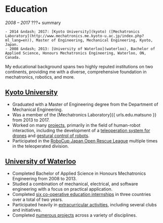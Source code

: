 # Education
_2008 &ndash; 2017_
???+ summary

    - 2014 &ndash; 2017: [Kyoto University](kyoto) ([Mechatronics Laboratory](http://www.mechatronics.me.kyoto-u.ac.jp/index.php?ml_lang=en)), Master of Engineering, Mechanical Engineering, Kyoto, Japan.
    - 2008 &ndash; 2013: [University of Waterloo](waterloo), Bachelor of Applied Science, Honours Mechatronics Engineering, Waterloo, ON, Canada.

My educational background spans two highly reputed institutions on two continents,
providing me with a diverse, comprehensive foundation in mechatronics, robotics, and more.

## [Kyoto University](kyoto)
- Graduated with a Master of Engineering degree from the Department of Mechanical Engineering.
- Was a member of the [Mechatronics Laboratory]{{ urls.edu.matsuno }} from 2013 to 2017.
- Worked on many [projects](kyoto#highlighted-projects), primarily in the field of human-robot interaction,
including the development of a [teleoperation system for drones](../projects/spirit.md) and [gestural control of robots](../projects/myo.md).
- Participated in the [RoboCup Japan Open Rescue League](../projects/yozakura.md) multiple times in the teleoperated division.

## [University of Waterloo](waterloo)
- Completed Bachelor of Applied Science in Honours Mechatronics Engineering from 2008 to 2013.
- Studied a combination of mechanical, electrical, and software engineering with a focus on practical application.
- Completed [six co-operative education internships](../work/coop.md) in three countries over a total of two years.
- Participated heavily in [extracurricular activities](waterloo#extracurricular-activities), including several clubs and initiatives.
- Completed [numerous projects](waterloo#highlighted-projects) across a variety of disciplines.
